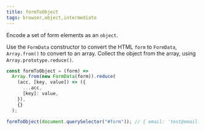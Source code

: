 ```yaml
---
title: formToObject
tags: browser,object,intermediate
---
```


Encode a set of form elements as an `object`.

Use the `FormData` constructor to convert the HTML `form` to `FormData`, `Array.from()` to convert to an array.
Collect the object from the array, using `Array.prototype.reduce()`.

```js
const formToObject = (form) =>
  Array.from(new FormData(form)).reduce(
    (acc, [key, value]) => ({
      ...acc,
      [key]: value,
    }),
    {}
  );
```

```js
formToObject(document.querySelector("#form")); // { email: 'test@email.com', name: 'Test Name' }
```
